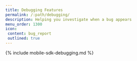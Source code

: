 ```yaml
---
title: Debugging Features
permalink: /:path/debugging/
description: Helping you investigate when a bug appears
menu_order: 1300
icon:
 content: bug_report
 outlined: true
---
```


{% include mobile-sdk-debugging.md %}
